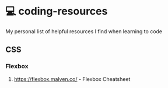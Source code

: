 # :computer: coding-resources
My personal list of helpful resources I find when learning to code

## CSS
### Flexbox
1. https://flexbox.malven.co/ - Flexbox Cheatsheet
